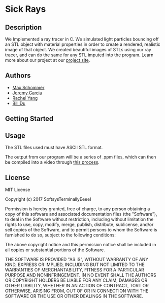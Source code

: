 # Sick Rays

## Description
We Implemented a ray tracer in C. We simulated light particles bouncing off an STL object with material properties in order to create a rendered, realistic image of that object. We created beautiful images of STLs using our ray tracer, and can do the same for any STL imputed into the program. Learn more about our project at our [project site](https://maxschommer.github.io/SoftSys_Terminally_Eeeel).

## Authors
* [Max Schommer](http://www.maxschommer.com/)
* [Jeremy Garcia](https://github.com/jag-123)
* [Rachel Yang](rachelyang02.github.io)
* [Bill Du](https://github.com/DHZBill)

## Getting Started 

## Usage
The STL files used must have ASCII STL format.

The output from our program will be a series of .ppm files, which can then be compiled into a video through [this process](http://jupiter.ethz.ch/~pjt/makingMovies.html).

## License
MIT License

Copyright (c) 2017 SoftsysTerminallyEeeel

Permission is hereby granted, free of charge, to any person obtaining a copy
of this software and associated documentation files (the "Software"), to deal
in the Software without restriction, including without limitation the rights
to use, copy, modify, merge, publish, distribute, sublicense, and/or sell
copies of the Software, and to permit persons to whom the Software is
furnished to do so, subject to the following conditions:

The above copyright notice and this permission notice shall be included in all
copies or substantial portions of the Software.

THE SOFTWARE IS PROVIDED "AS IS", WITHOUT WARRANTY OF ANY KIND, EXPRESS OR
IMPLIED, INCLUDING BUT NOT LIMITED TO THE WARRANTIES OF MERCHANTABILITY,
FITNESS FOR A PARTICULAR PURPOSE AND NONINFRINGEMENT. IN NO EVENT SHALL THE
AUTHORS OR COPYRIGHT HOLDERS BE LIABLE FOR ANY CLAIM, DAMAGES OR OTHER
LIABILITY, WHETHER IN AN ACTION OF CONTRACT, TORT OR OTHERWISE, ARISING FROM,
OUT OF OR IN CONNECTION WITH THE SOFTWARE OR THE USE OR OTHER DEALINGS IN THE
SOFTWARE.
